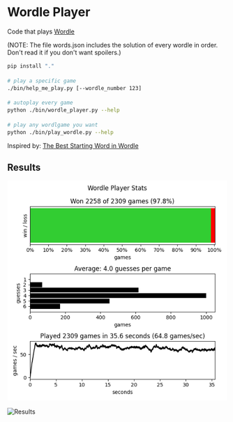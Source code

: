 # Wordle Player

Code that plays [Wordle](https://www.powerlanguage.co.uk/wordle/)

(NOTE: The file words.json includes the solution of every wordle in order. Don't read it if you don't want spoilers.)

```sh
pip install "."

# play a specific game
./bin/help_me_play.py [--wordle_number 123]

# autoplay every game
python ./bin/wordle_player.py --help

# play any wordlgame you want
python ./bin/play_wordle.py --help
```

Inspired by: [The Best Starting Word in Wordle](https://bert.org/2021/11/24/the-best-starting-word-in-wordle/)

## Results

![Stats](./wordle_stats.png)

![Results](./wordle_grids.png)
